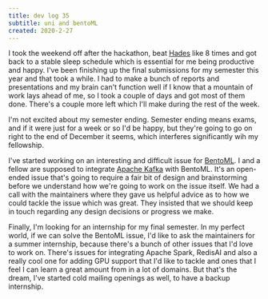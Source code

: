 ```yaml
---
title: dev log 35
subtitle: uni and bentoML
created: 2020-2-27
---
```


I took the weekend off after the hackathon, beat [Hades](https://store.steampowered.com/app/1145360/Hades/) like 8 times and got back to a stable sleep schedule which is essential for me being productive and happy. I've been finishing up the final submissions for my semester this year and that took a while. I had to make a bunch of reports and presentations and my brain can't function well if I know that a mountain of work lays ahead of me, so I took a couple of days and got most of them done. There's a couple more left which I'll make during the rest of the week.

I'm not excited about my semester ending. Semester ending means exams, and if it were just for a week or so I'd be happy, but they're going to go on right to the end of December it seems, which interferes significantly wih my fellowship.

I've started working on an interesting and difficult issue for [BentoML](https://github.com/bentoml/BentoML). I and a fellow are supposed to integrate [Apache Kafka](https://kafka.apache.org/) with BentoML. It's an open-ended issue that's going to require a fair bit of design and brainstorming before we understand how we're going to work on the issue itself. We had a call with the maintainers where they gave us helpful advice as to how we could tackle the issue which was great. They insisted that we should keep in touch regarding any design decisions or progress we make.

Finally, I'm looking for an internship for my final semester. In my perfect world, if we can solve the BentoML issue, I'd like to ask the maintainers for a summer internship, because there's a bunch of other issues that I'd love to work on. There's issues for integrating Apache Spark, RedisAI and also a really cool one for adding GPU support that I'd like to tackle and ones that I feel I can learn a great amount from in a lot of domains. But that's the dream, I've started cold mailing openings as well, to have a backup internship.

